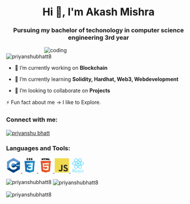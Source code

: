 <h1 align="center">Hi 👋, I'm Akash Mishra</h1>
<h3 align="center">Pursuing my bachelor of techonology in computer science engineering 3rd year</h3>
<img align="right" alt="coding"width="400"src="https://media.tenor.com/GfSX-u7VGM4AAAAC/coding.gif">

<p align="left"> <img src="https://komarev.com/ghpvc/?username=priyanshubhatt8&label=Profile%20views&color=0e75b6&style=flat" alt="priyanshubhatt8" /> </p>

- 🔭 I’m currently working on **Blockchain**

- 🌱 I’m currently learning **Solidity, Hardhat, Web3, Webdevelopment**

- 👯 I’m looking to collaborate on **Projects**

⚡ Fun fact about me -> I like to Explore.

<h3 align="left">Connect with me:</h3>
<p align="left">
<a href="https://www.linkedin.com/in/akash-mishra-19004723a/" target="blank"><img align="center" src="https://raw.githubusercontent.com/rahuldkjain/github-profile-readme-generator/master/src/images/icons/Social/linked-in-alt.svg" alt="priyanshu bhatt" height="30" width="40" /></a>
</p>

<h3 align="left">Languages and Tools:</h3>
<p align="left"> <a href="https://www.w3schools.com/cpp/" target="_blank" rel="noreferrer"> <img src="https://raw.githubusercontent.com/devicons/devicon/master/icons/cplusplus/cplusplus-original.svg" alt="cplusplus" width="40" height="40"/> </a> <a href="https://www.w3schools.com/css/" target="_blank" rel="noreferrer"> <img src="https://raw.githubusercontent.com/devicons/devicon/master/icons/css3/css3-original-wordmark.svg" alt="css3" width="40" height="40"/> </a> <a href="https://www.w3.org/html/" target="_blank" rel="noreferrer"> <img src="https://raw.githubusercontent.com/devicons/devicon/master/icons/html5/html5-original-wordmark.svg" alt="html5" width="40" height="40"/> </a> <a href="https://developer.mozilla.org/en-US/docs/Web/JavaScript" target="_blank" rel="noreferrer"> <img src="https://raw.githubusercontent.com/devicons/devicon/master/icons/javascript/javascript-original.svg" alt="javascript" width="40" height="40"/> </a> <a href="https://reactjs.org/" target="_blank" rel="noreferrer"> <img src="https://raw.githubusercontent.com/devicons/devicon/master/icons/react/react-original-wordmark.svg" alt="react" width="40" height="40"/> </a> </p>

<p><img align="left" src="https://github-readme-stats.vercel.app/api/top-langs?username=priyanshubhatt8&show_icons=true&locale=en&layout=compact" alt="priyanshubhatt8" /></p>

<p>&nbsp;<img align="center" src="https://github-readme-stats.vercel.app/api?username=priyanshubhatt8&show_icons=true&locale=en" alt="priyanshubhatt8" /></p>

<p><img align="center" src="https://github-readme-streak-stats.herokuapp.com/?user=priyanshubhatt8&" alt="priyanshubhatt8" /></p>




